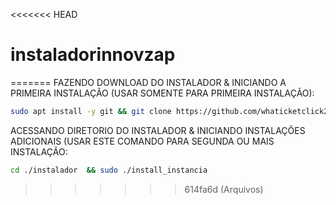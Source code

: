 <<<<<<< HEAD
# instaladorinnovzap
=======
FAZENDO DOWNLOAD DO INSTALADOR & INICIANDO A PRIMEIRA INSTALAÇÃO (USAR SOMENTE PARA PRIMEIRA INSTALAÇÃO):

```bash
sudo apt install -y git && git clone https://github.com/whaticketclick2024/instalador && sudo chmod -R 777 instalador  && cd instalador && sudo ./install_primaria
```

ACESSANDO DIRETORIO DO INSTALADOR & INICIANDO INSTALAÇÕES ADICIONAIS (USAR ESTE COMANDO PARA SEGUNDA OU MAIS INSTALAÇÃO:
```bash
cd ./instalador  && sudo ./install_instancia
```
>>>>>>> 614fa6d (Arquivos)
